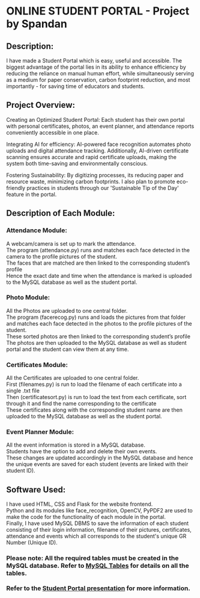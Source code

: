 # ONLINE STUDENT PORTAL - Project by Spandan

## Description:

I have made a Student Portal which is easy, useful and accessible. The biggest advantage of the portal lies in its ability to enhance efficiency by reducing the reliance on manual human effort, while simultaneously serving as a medium for paper conservation, carbon footprint reduction, and most importantly - for saving time of educators and students.


## Project Overview:

Creating an Optimized Student Portal: Each student has their own portal with personal certificates, photos, an event planner, and attendance reports conveniently accessible in one place.

Integrating AI for efficiency: AI-powered face recognition automates photo uploads and digital attendance tracking. Additionally, AI-driven certificate scanning ensures accurate and rapid certificate uploads, making the system both time-saving and environmentally conscious.

Fostering Sustainability: By digitizing processes, its reducing paper and resource waste, minimizing carbon footprints.
I also plan to promote eco-friendly practices in students through our 'Sustainable Tip of the Day' feature in the portal.

## Description of Each Module:

### Attendance Module:
<p>A webcam/camera is set up to mark the attendance. <br>
The program (attendance.py) runs and matches each face detected in the camera to the profile pictures of the student. <br>
The faces that are matched are then linked to the corresponding student’s profile <br>
Hence the exact date and time when the attendance is marked is uploaded to the MySQL database as well as the student portal.<br>
</p>

### Photo Module:
<p>All the Photos are uploaded to one central folder. <br>
The program (facerecog.py) runs and loads the pictures from that folder and matches each face detected in the photos to the profile pictures of the student. <br>
These sorted photos are then linked to the corresponding  student’s profile <br>
The photos are then uploaded to the MySQL database as well as student portal and the student can view them at any time.<br>
</p>


### Certificates Module:
<p>All the Certificates are uploaded to one central folder. <br>
First (filenames.py) is run to load the filename of each certificate into a single .txt file <br>
Then (certificatesort.py) is run to load the text from each certificate, sort through it and find the name corresponding to the certificate <br>
These certificates along with the corresponding student name are then uploaded to the MySQL database as well as the student portal.<br>
</p>


### Event Planner Module:
<p>All the event information is stored in a MySQL database. <br>
Students have the option to add and delete their own events.<br>
These changes are updated accordingly in the MySQL database and hence the unique events are saved for each student (events are linked with their student ID).<br>
</p>

## Software Used:

<p>I have used HTML, CSS and Flask for the website frontend.<br>
Python and its modules like face_recognition, OpenCV, PyPDF2 are used to make the code for the functionality of each module in the portal. <br>
Finally, I have used MySQL DBMS to save the information of each student consisting of their login information, filename of their pictures, certificates, attendance and events which all corresponds to the student's unique GR Number (Unique ID).</p>


### Please note: All the required tables must be created in the MySQL database. Refer to [MySQL Tables](./MySQL_Tables.md) for details on all the tables. <br> <br>Refer to the [Student Portal presentation](./Presentation.pdf) for more information.
